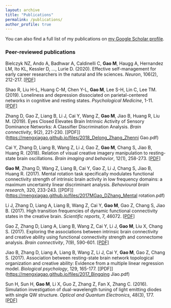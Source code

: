 ```yaml
---
layout: archive
title: "Publications"
permalink: /publications/
author_profile: true
---
```


You can also find a full list of my publications on [my Google Scholar profile](https://scholar.google.com.hk/citations?user=jcw_CZkAAAAJ&hl=en).


### Peer-reviewed publications
Bielczyk NZ, Ando A, Badhwar A, Caldinelli C, **Gao M**, Haugg A, Hernandez LM, Ito KL, Kessler D, …, Lurie D. (2020). Effective self-management for early career researchers in the natural and life sciences. *Neuron*, 106(2), 212-217. [[PDF]](https://mengxiagao.github.io/files/bielczyketal2020_Neuron.pdf)

Shao R, Liu H-L, Huang C-M, Chen Y-L, **Gao M**, Lee S-H, Lin C, Lee TM. (2019). Loneliness and depression dissociated on parietal-centered networks in cognitive and resting states. *Psychological Medicine*, 1-11. [[PDF]](https://mengxiagao.github.io/files/shao2019_PM.pdf)

Zhang D, Gao Z, Liang B, Li J, Cai Y, Wang Z, **Gao M**, Jiao B, Huang R, Liu M. (2019). Eyes Closed Elevates Brain Intrinsic Activity of Sensory Dominance Networks: A Classifier Discrimination Analysis. *Brain connectivity*, 9(2), 221-230. [[PDF]](https://mengxiagao.github.io/files/2018_Delong_Zhang_Zhenni Gao.pdf)

Cai Y, Zhang D, Liang B, Wang Z, Li J, Gao Z, **Gao M**, Chang S, Jiao B, Huang R. (2018). Relation of visual creative imagery manipulation to resting-state brain oscillations. *Brain imaging and behavior*, 12(1), 258-273. [[PDF]](https://mengxiagao.github.io/files/2017YuxuanCai.pdf)

**Gao M**, Zhang D, Wang Z, Liang B, Cai Y, Gao Z, Li J, Chang S, Jiao B, Huang R. (2017). Mental rotation task specifically modulates functional connectivity strength of intrinsic brain activity in low frequency domains: a maximum uncertainty linear discriminant analysis. *Behavioural brain research*, 320, 233-243. [[PDF]](https://mengxiagao.github.io/files/2017MGao_DZhang_Mental rotation.pdf)

Li J, Zhang D, Liang A, Liang B, Wang Z, Cai Y, **Gao M**, Gao Z, Chang S, Jiao B. (2017). High transition frequencies of dynamic functional connectivity states in the creative brain. *Scientific reports*, 7, 46072. [[PDF]](https://mengxiagao.github.io/files/2017JunchaoLi.pdf)

Gao Z, Zhang D, Liang A, Liang B, Wang Z, Cai Y, Li J, **Gao M**, Liu X, Chang S. (2017). Exploring the associations between intrinsic brain connectivity and creative ability using functional connectivity strength and connectome analysis. *Brain connectivity*, 7(9), 590-601. [[PDF]](https://mengxiagao.github.io/files/2017ZhenniGao.pdf)

Jiao B, Zhang D, Liang A, Liang B, Wang Z, Li J, Cai Y, **Gao M**, Gao Z, Chang S. (2017). Association between resting-state brain network topological organization and creative ability: Evidence from a multiple linear regression model. *Biological psychology*, 129, 165-177. [[PDF]](https://mengxiagao.github.io/files/2017_Bingqing Jiao.pdf)

Sun H, Sun H, **Gao M**, Li X, Guo Z, Zhang Z, Fan X, Zhang C. (2016). Simulation investigation of dual-wavelength tuning of light emitting diodes with single QW structure. *Optical and Quantum Electronics*, 48(3), 177. [[PDF]](https://mengxiagao.github.io/files/2016HSun_MGao.pdf)
